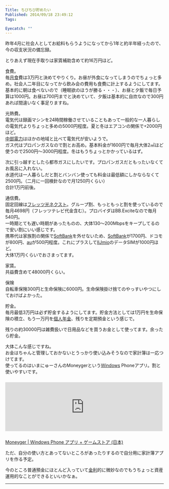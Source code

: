```yaml
---
Title: ちびちび貯めたい
Published: 2014/09/18 23:49:12
Tags:

Eyecatch: ""
---
```

<p>昨年4月に社会人としてお給料もらうようになってから1年と約半年経ったので、今の収支状況の備忘録。</p>

<p>とりあえず現在手取りは家賃補助含めて約16万円ほど。</p>

<p>食費。<br/>
毎<a class="keyword" href="http://d.hatena.ne.jp/keyword/%B7%EE%BF%A9">月食</a>費は3万円と決めてやりくり。お昼が外食になってしまうのでちょっと多め。社会人二年目になってから飲み会の費用も食費に計上するようにしてます。<br/>
基本的に朝は食べないので（睡眠欲のほうが勝る・・・）、お昼と夕飯で毎日予算は1000円。お昼は700円までと決めていて、夕飯は基本的に自炊なので300円あれば間違いなく事足りますね。</p>

<p>光熱費。<br/>
電気代は録画マシンを24時間稼働させていることもあって一般的な一人暮らしの電気代よりちょっと多めの5000円程度。夏と冬はエアコンの関係で+2000円ほど。<br/>
<a class="keyword" href="http://d.hatena.ne.jp/keyword/%C3%E6%C9%F4%C5%C5%CE%CF">中部電力</a>はほかの地域と比べて電気代が安いようで。<br/>
ガス代はプロパンガスなので割とお高め。基本料金が1600円で毎月大体2㎥ほど使うので2500円～3000円程度。冬はもうちょっとかかっているはず。</p>

<p>次に引っ越すとしたら都市ガスにしたいです。プロパンガスだともったいなくてお風呂に入れない。<br/>
水道代は一人暮らしだと割とバンバン使っても料金は最低額にしかならなくて2500円。（二月に一回検針なので月1250円くらい）<br/>
合計1万円前後。</p>

<p>通信費。<br/>
固定回線は<a class="keyword" href="http://d.hatena.ne.jp/keyword/%A5%D5%A5%EC%A5%C3%A5%C4%B8%F7%A5%CD%A5%AF%A5%B9%A5%C8">フレッツ光ネクスト</a>。グループ割、もっともっと割を使っているので毎月4698円（フレッツテレビ代金含む）。プロバイダはBB.Exciteなので毎月540円。<br/>
一時期とても遅い時期があったものの、大体130～200Mbpsをキープしてるので安い割にいい感じです。<br/>
携帯代は家族割の関係で<a class="keyword" href="http://d.hatena.ne.jp/keyword/SoftBank">SoftBank</a>を外せないため、<a class="keyword" href="http://d.hatena.ne.jp/keyword/SoftBank">SoftBank</a>が1700円、ドコモが800円、<a class="keyword" href="http://d.hatena.ne.jp/keyword/au">au</a>が500円程度。これにプラスして<a class="keyword" href="http://d.hatena.ne.jp/keyword/IIJmio">IIJmio</a>のデータSIMが1000円ほど。<br/>
大体1万円くらいでおさまってます。</p>

<p>家賃。<br/>
共益費含めて48000円くらい。</p>

<p>保険<br/>
自転車保険300円と生命保険に6000円。生命保険掛け捨てのやっすいやつにしておけばよかった。</p>

<p>貯金。<br/>
毎月最低3万円は必ず貯金するようにしてます。貯金方法としては1万円を生命保険の積立、もう一万円を<a class="keyword" href="http://d.hatena.ne.jp/keyword/%B8%C4%BF%CD%C7%AF%B6%E2">個人年金</a>、残りを定期預金という感じで。</p>

<p>残りの約30000円は雑費扱いで日用品などを買うお金として使ってます。余ったら貯金。</p>

<p>大体こんな感じですね。<br/>
お金はちゃんと管理しておかないとうっかり使い込みそうなので家計簿は一応つけてます。<br/>
使ってるのはいまにゅーさんのMoneygerという<a class="keyword" href="http://d.hatena.ne.jp/keyword/Windows">Windows</a> Phoneアプリ。割と使いやすいです。</p>

<p><iframe src="http://hatenablog.com/embed?url=http%3A%2F%2Fwww.windowsphone.com%2Fja-jp%2Fstore%2Fapp%2Fmoneyger%2Fef48b793-400c-4d17-9a86-1ea3d58dfdae" title="Moneyger" scrolling="no" frameborder="0" style="width: 100%; height: 155px; max-width: 500px; margin: 10px 0px;"><a href="http://www.windowsphone.com/ja-jp/store/app/moneyger/ef48b793-400c-4d17-9a86-1ea3d58dfdae">Moneyger</a></iframe></p>

<p><a href="http://www.windowsphone.com/ja-jp/store/app/moneyger/ef48b793-400c-4d17-9a86-1ea3d58dfdae">Moneyger | Windows Phone &#x30A2;&#x30D7;&#x30EA; + &#x30B2;&#x30FC;&#x30E0;&#x30B9;&#x30C8;&#x30A2; (&#x65E5;&#x672C;)</a></p>

<p>ただ、自分の使い方とあってないところがあったりするので自分用に家計簿アプリを作る予定。</p>

<p>今のところ普通預金にほとんど入っていて<a class="keyword" href="http://d.hatena.ne.jp/keyword/%B6%E2%CD%F8">金利</a>的に微妙なのでもうちょっと資産運用的なことができるといいかなぁ。</p>

***